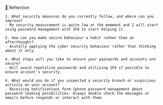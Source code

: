 📝 Reflection

    1. What security measures do you currently follow, and where can you improve?
    - My security measurement is quite low at the momment and I will start using password management with 2FA to start helping it.

    2. How can you make secure behaviour a habit rather than an afterthought?
    - Acutally applying the cyber security behaviour rather than thinking about it only.

    4. What steps will you take to ensure your passwords and accounts are secure?
    - Will avoid repetitive passwords and utilizing 2FA if possible to ensure account's security.

    4. What would you do if you suspected a security breach or suspicious activity on your account?
    - Receiving notifications form Iphone password management about password leaking possbilities. Always double check the messages or emails before responds or interact with them.